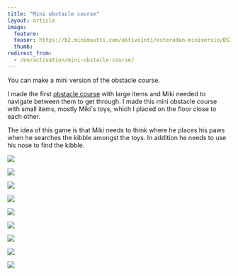 ```yaml
---
title: "Mini obstacle course"
layout: article
image:
  feature:
  teaser: https://b2.minimuutti.com/aktivointi/esteradan-miniversio/DS15253-245px.jpg
  thumb:
redirect_from:
  - /en/activation/mini-obstacle-course/
---
```


You can make a mini version of the obstacle course.

I made the first [obstacle course](/en/brain-games/obstacle-course/) with large items and Miki needed to navigate between them to get through. I made this mini obstacle course with small items, mostly Miki's toys, which I placed on the floor close to each other.

The idea of this game is that Miki needs to think where he places his paws when he searches the kibble amongst the toys. In addition he needs to use his nose to find the kibble.

![](https://b2.minimuutti.com/aktivointi/esteradan-miniversio/DS15253-800px.jpg)

![](https://b2.minimuutti.com/aktivointi/esteradan-miniversio/DS15261-800px.jpg)

![](https://b2.minimuutti.com/aktivointi/esteradan-miniversio/DS15265-800px.jpg)

![](https://b2.minimuutti.com/aktivointi/esteradan-miniversio/DS15298-800px.jpg)

![](https://b2.minimuutti.com/aktivointi/esteradan-miniversio/DS15302-800px.jpg)

![](https://b2.minimuutti.com/aktivointi/esteradan-miniversio/DS15324-800px.jpg)

![](https://b2.minimuutti.com/aktivointi/esteradan-miniversio/DS15330-800px.jpg)

![](https://b2.minimuutti.com/aktivointi/esteradan-miniversio/DS15357-800px.jpg)

![](https://b2.minimuutti.com/aktivointi/esteradan-miniversio/DS15397-800px.jpg)
